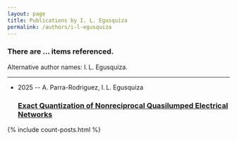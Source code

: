 ```yaml
---
layout: page
title: Publications by I. L. Egusquiza
permalink: /authors/i-l-egusquiza
---
```


<h3 id="number-posts">There are ... items referenced.</h3>
<p id='info-authors'>Alternative author names: I. L. Egusquiza.</p>
<hr />
<ul class="post-list">
<li><span class='post-meta'>2025 -- A. Parra-Rodriguez, I. L. Egusquiza</span><h3><a class='post-link' href="{{ site.baseurl }}/exact-quantization-of-nonreciprocal-quasilumped-electrical-networks">Exact Quantization of Nonreciprocal Quasilumped Electrical Networks</a></h3></li>

</ul>
{% include count-posts.html %}
